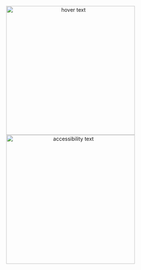 
<p align="center">
  <img src="[Aysegul_Kadiroglu](https://github.com/aysegullkadiroglu/motoko-sample/files/14395818/Aysegul_Kadiroglu.pdf)" width="350" title="hover text">
  <img src="[Aysegul_Kadiroglu](https://github.com/aysegullkadiroglu/motoko-sample/files/14395818/Aysegul_Kadiroglu.pdf)" width="350" alt="accessibility text">
</p>
